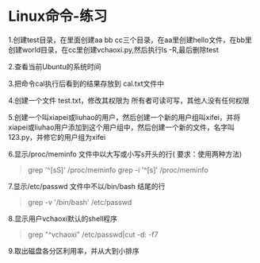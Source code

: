 # Linux命令-练习

1.创建test目录，在里面创建aa bb cc三个目录，在aa里创建hello文件，在bb里创建world目录，在cc里创建vchaoxi.py,然后执行ls -R,最后删除test

2.查看当前Ubuntu的系统时间

3.把命令cal执行后看到的结果存放到 cal.txt文件中

4.创建一个文件 test.txt，修改其权限为 所有者可读可写，其他人没有任何权限

5.创建一个叫xiapei或liuhao的用户，然后创建一个新的用户组叫xifei，并将xiapei或liuhao用户添加到这个用户组中，然后创建一个新的文件，名字叫123.py，并修它的用户组为xifei

6.显示/proc/meminfo 文件中以大写或小写s开头的行( 要求：使用两种方法)
> grep '^[sS]' /proc/meminfo
> grep -i '^[s]' /proc/meminfo

7.显示/etc/passwd 文件中不以/bin/bash 结尾的行
> grep -v '/bin/bash' /etc/passwd

8.显示用户vchaoxi默认的shell程序
> grep "^vchaoxi" /etc/passwd|cut -d: -f7

9.取出磁盘各分区利用率，并从大到小排序
> 
